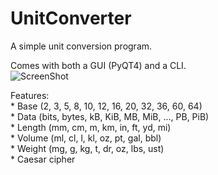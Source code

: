 UnitConverter
=============

A simple unit conversion program.

Comes with both a GUI (PyQT4) and a CLI.  
![ScreenShot](http://a.pomf.se/decslt.png) 

Features:  
    * Base (2, 3, 5, 8, 10, 12, 16, 20, 32, 36, 60, 64)  
    * Data (bits, bytes, kB, KiB, MB, MiB, ..., PB, PiB)  
    * Length (mm, cm, m, km, in, ft, yd, mi)  
    * Volume (ml, cl, l, kl, oz, pt, gal, bbl)  
    * Weight (mg, g, kg, t, dr, oz, lbs, ust)  
    * Caesar cipher
